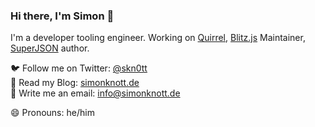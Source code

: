 ### Hi there, I'm Simon 👋

I'm a developer tooling engineer.
Working on [Quirrel](https://quirrel.dev), [Blitz.js](https://github.com/blitz-js/blitz) Maintainer, [SuperJSON](https://github.com/blitz-js/superjson) author.

🐦 Follow me on Twitter: [@skn0tt](https://twitter.com/skn0tt)  
📘 Read my Blog: [simonknott.de](https://simonknott.de)  
💬 Write me an email: [info@simonknott.de](mailto:info@simonknott.de)  

😄 Pronouns: he/him
